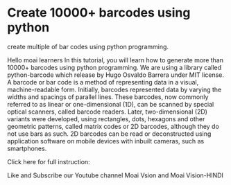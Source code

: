 # Create 10000+ barcodes using python
create multiple of bar codes using python programming.

Hello moai learners In this tutorial, you will learn how to generate more than 10000+ barcodes using python programming. We are using a library called python-barcode which release by  Hugo Osvaldo Barrera under MIT license. A barcode or bar code is a method of representing data in a visual, machine-readable form. Initially, barcodes represented data by varying the widths and spacings of parallel lines. These barcodes, now commonly referred to as linear or one-dimensional (1D), can be scanned by special optical scanners, called barcode readers. Later, two-dimensional (2D) variants were developed, using rectangles, dots, hexagons and other geometric patterns, called matrix codes or 2D barcodes, although they do not use bars as such. 2D barcodes can be read or deconstructed using application software on mobile devices with inbuilt cameras, such as smartphones.

Click here for full instruction:

Like and Subscribe our Youtube channel Moai Vsion and Moai Vision-HINDI


